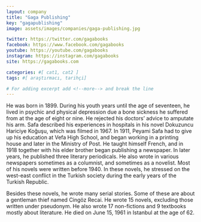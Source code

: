 ```yaml
---
layout: company
title: "Gaga Publishing"
key: "gagapublishing"
image: assets/images/companies/gaga-publishing.jpg

twitter: https://twitter.com/gagabooks
facebook: https://www.facebook.com/gagabooks
youtube: https://youtube.com/gagabooks
instagram: https://instagram.com/gagabooks
site: https://gagabooks.com

categories: #[ cat1, cat2 ]
tags: #[ araştırmacı, tarihçi]

# For adding excerpt add <!--more--> and break the line
---
```

He was born in 1899. During his youth years until the age of seventeen, he lived in psychic and physical depression due a bone sickness he suffered from at the age of eight or nine. He rejected his doctors’ advice to amputate his arm. Safa described his experiences in hospitals in his novel Dokuzuncu Hariciye Koğuşu, which was filmed in 1967.
In 1911, Peyami Safa had to give up his education at Vefa High School, and began working in a printing house and later in the Ministry of Post. He taught himself French, and in 1918 together with his elder brother began publishing a newspaper. In later years, he published three literary periodicals. He also wrote in various newspapers sometimes as
a columnist, and sometimes as a novelist. Most of his novels were written before 1940. In these novels, he stressed on the west-east conflict in the Turkish society during the early years of the Turkish Republic.

Besides these novels, he wrote many serial stories. Some of these are about a gentleman thief named Cingöz Recai. He wrote 15 novels, excluding those written under pseudonym. He also wrote 17 non-fictions and 9 textbooks mostly about literature. He died on June 15, 1961 in Istanbul at the age of 62.
<!--more-->
